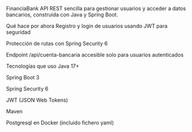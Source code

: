 FinanciaBank
API REST sencilla para gestionar usuarios y acceder a datos bancarios, construida con Java y Spring Boot.

Qué hace por ahora
Registro y login de usuarios usando JWT para seguridad

Protección de rutas con Spring Security 6

Endpoint /api/cuenta-bancaria accesible solo para usuarios autenticados

Tecnologías que uso
Java 17+

Spring Boot 3

Spring Security 6

JWT (JSON Web Tokens)

Maven

Postgresql en Docker (incluido fichero yaml)